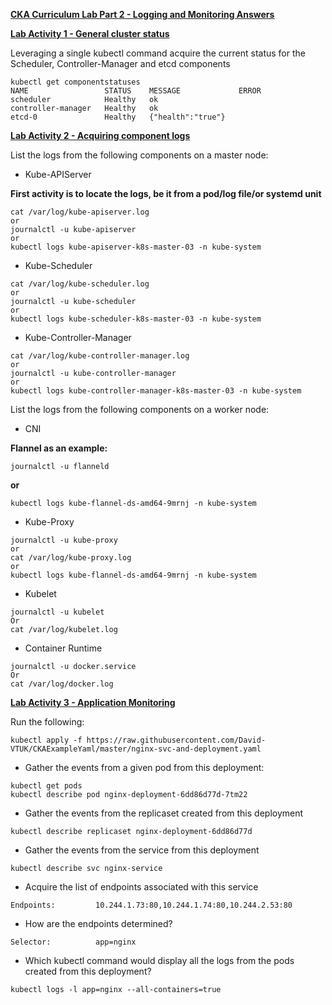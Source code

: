 
**<span style="text-decoration:underline;">CKA Curriculum Lab Part 2 - Logging and Monitoring Answers</span>**

**<span style="text-decoration:underline;">Lab Activity 1 - General cluster status</span>**

Leveraging a single kubectl command acquire the current status for the Scheduler, Controller-Manager and etcd components


```
kubectl get componentstatuses
NAME                 STATUS    MESSAGE             ERROR
scheduler            Healthy   ok                   
controller-manager   Healthy   ok                   
etcd-0               Healthy   {"health":"true"}   
```


**<span style="text-decoration:underline;">Lab Activity 2 - Acquiring component logs</span>**

List the logs from the following components on a master node:



*   Kube-APIServer

**First activity is to locate the logs, be it from a pod/log file/or systemd unit**


```
cat /var/log/kube-apiserver.log
or
journalctl -u kube-apiserver
or
kubectl logs kube-apiserver-k8s-master-03 -n kube-system

```



*   Kube-Scheduler


```
cat /var/log/kube-scheduler.log
or
journalctl -u kube-scheduler
or
kubectl logs kube-scheduler-k8s-master-03 -n kube-system

```



*   Kube-Controller-Manager


```
cat /var/log/kube-controller-manager.log
or
journalctl -u kube-controller-manager
or
kubectl logs kube-controller-manager-k8s-master-03 -n kube-system
```


List the logs from the following components on a worker node:



*   CNI

**Flannel as an example:**


```
journalctl -u flanneld
```


**or**


```
kubectl logs kube-flannel-ds-amd64-9mrnj -n kube-system

```



*   Kube-Proxy


```
journalctl -u kube-proxy
or
cat /var/log/kube-proxy.log
or
kubectl logs kube-flannel-ds-amd64-9mrnj -n kube-system

```



*   Kubelet


```
journalctl -u kubelet
Or
cat /var/log/kubelet.log

```



*   Container Runtime


```
journalctl -u docker.service
Or
cat /var/log/docker.log
```


**<span style="text-decoration:underline;">Lab Activity 3 - Application Monitoring</span>**

Run the following:


```
kubectl apply -f https://raw.githubusercontent.com/David-VTUK/CKAExampleYaml/master/nginx-svc-and-deployment.yaml

```



*   Gather the events from a given pod from this deployment:


```
kubectl get pods
kubectl describe pod nginx-deployment-6dd86d77d-7tm22

```



*   Gather the events from the replicaset created from this deployment


```
kubectl describe replicaset nginx-deployment-6dd86d77d

```



*   Gather the events from the service from this deployment


```
kubectl describe svc nginx-service

```



*   Acquire the list of endpoints associated with this service


```
Endpoints:         10.244.1.73:80,10.244.1.74:80,10.244.2.53:80

```


*   How are the endpoints determined?


```
Selector:          app=nginx

```



*   Which kubectl command would display all the logs from the pods created from this deployment?


```
kubectl logs -l app=nginx --all-containers=true
